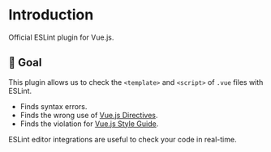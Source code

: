 # Introduction

Official ESLint plugin for Vue.js.

## 🏁 Goal

This plugin allows us to check the `<template>` and `<script>` of `.vue` files with ESLint.

- Finds syntax errors.
- Finds the wrong use of [Vue.js Directives](https://vuejs.org/v2/api/#Directives).
- Finds the violation for [Vue.js Style Guide](https://vuejs.org/v2/style-guide/).

ESLint editor integrations are useful to check your code in real-time.
